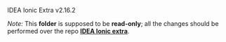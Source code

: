IDEA Ionic Extra v2.16.2

_Note:_ This **folder** is supposed to be **read-only**; all the changes should be performed over the repo **[IDEA Ionic extra](https://github.com/uatisdeproblem/IDEA-Ionic4-extra)**.
